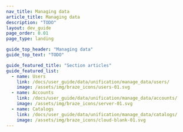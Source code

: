 ```yaml
---
nav_title: Managing data
article_title: Managing data
description: "TODO"
layout: dev_guide
page_order: 0.01
page_type: landing

guide_top_header: "Managing data"
guide_top_text: "TODO"

guide_featured_title: "Section articles"
guide_featured_list:
  - name: Users
    link: /docs/user_guide/data/unification/manage_data/users/
    image: /assets/img/braze_icons/users-01.svg
  - name: Accounts
    link: /docs/user_guide/data/unification/manage_data/accounts/
    image: /assets/img/braze_icons/server-01.svg
  - name: Catalogs
    link: /docs/user_guide/data/unification/manage_data/catalogs/
    image: /assets/img/braze_icons/cloud-blank-01.svg
---
```


